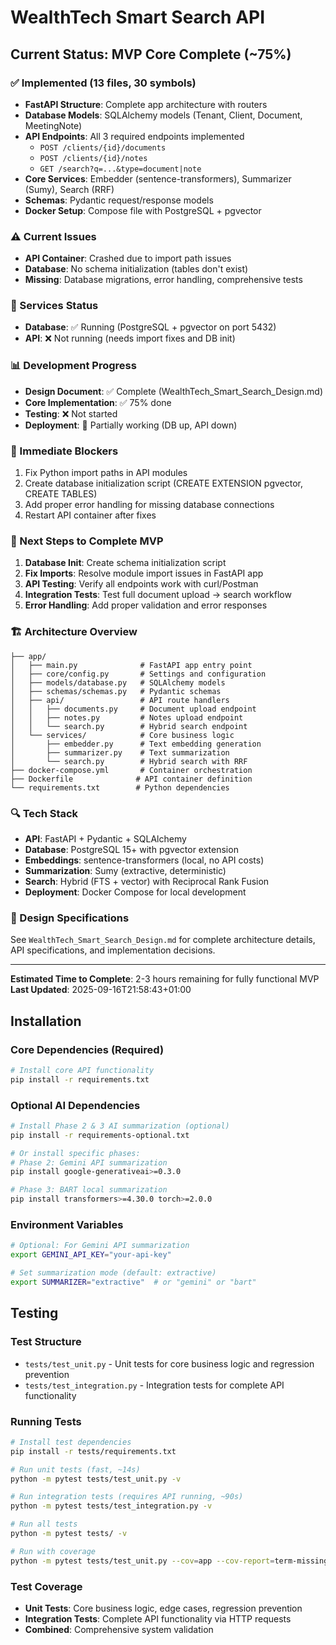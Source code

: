 # WealthTech Smart Search API

## Current Status: MVP Core Complete (~75%)

### ✅ Implemented (13 files, 30 symbols)
- **FastAPI Structure**: Complete app architecture with routers
- **Database Models**: SQLAlchemy models (Tenant, Client, Document, MeetingNote) 
- **API Endpoints**: All 3 required endpoints implemented
  - `POST /clients/{id}/documents`
  - `POST /clients/{id}/notes`
  - `GET /search?q=...&type=document|note`
- **Core Services**: Embedder (sentence-transformers), Summarizer (Sumy), Search (RRF)
- **Schemas**: Pydantic request/response models
- **Docker Setup**: Compose file with PostgreSQL + pgvector

### ⚠️ Current Issues
- **API Container**: Crashed due to import path issues
- **Database**: No schema initialization (tables don't exist)
- **Missing**: Database migrations, error handling, comprehensive tests

### 🔧 Services Status
- **Database**: ✅ Running (PostgreSQL + pgvector on port 5432)
- **API**: ❌ Not running (needs import fixes and DB init)

### 📊 Development Progress
- **Design Document**: ✅ Complete (WealthTech_Smart_Search_Design.md)
- **Core Implementation**: ✅ 75% done
- **Testing**: ❌ Not started
- **Deployment**: 🔄 Partially working (DB up, API down)

### 🚧 Immediate Blockers
1. Fix Python import paths in API modules
2. Create database initialization script (CREATE EXTENSION pgvector, CREATE TABLES)
3. Add proper error handling for missing database connections
4. Restart API container after fixes

### 🎯 Next Steps to Complete MVP
1. **Database Init**: Create schema initialization script
2. **Fix Imports**: Resolve module import issues in FastAPI app
3. **API Testing**: Verify all endpoints work with curl/Postman
4. **Integration Tests**: Test full document upload → search workflow
5. **Error Handling**: Add proper validation and error responses

### 🏗️ Architecture Overview
```
├── app/
│   ├── main.py              # FastAPI app entry point
│   ├── core/config.py       # Settings and configuration
│   ├── models/database.py   # SQLAlchemy models
│   ├── schemas/schemas.py   # Pydantic schemas
│   ├── api/                 # API route handlers
│   │   ├── documents.py     # Document upload endpoint
│   │   ├── notes.py         # Notes upload endpoint
│   │   └── search.py        # Hybrid search endpoint
│   └── services/            # Core business logic
│       ├── embedder.py      # Text embedding generation
│       ├── summarizer.py    # Text summarization
│       └── search.py        # Hybrid search with RRF
├── docker-compose.yml       # Container orchestration
├── Dockerfile              # API container definition
└── requirements.txt        # Python dependencies
```

### 🔍 Tech Stack
- **API**: FastAPI + Pydantic + SQLAlchemy
- **Database**: PostgreSQL 15+ with pgvector extension
- **Embeddings**: sentence-transformers (local, no API costs)
- **Summarization**: Sumy (extractive, deterministic)
- **Search**: Hybrid (FTS + vector) with Reciprocal Rank Fusion
- **Deployment**: Docker Compose for local development

### 📝 Design Specifications
See `WealthTech_Smart_Search_Design.md` for complete architecture details, API specifications, and implementation decisions.

---
**Estimated Time to Complete**: 2-3 hours remaining for fully functional MVP
**Last Updated**: 2025-09-16T21:58:43+01:00


## Installation

### Core Dependencies (Required)
```bash
# Install core API functionality
pip install -r requirements.txt
```

### Optional AI Dependencies
```bash
# Install Phase 2 & 3 AI summarization (optional)
pip install -r requirements-optional.txt

# Or install specific phases:
# Phase 2: Gemini API summarization
pip install google-generativeai>=0.3.0

# Phase 3: BART local summarization
pip install transformers>=4.30.0 torch>=2.0.0
```

### Environment Variables
```bash
# Optional: For Gemini API summarization
export GEMINI_API_KEY="your-api-key"

# Set summarization mode (default: extractive)
export SUMMARIZER="extractive"  # or "gemini" or "bart"
```


## Testing

### Test Structure
- `tests/test_unit.py` - Unit tests for core business logic and regression prevention
- `tests/test_integration.py` - Integration tests for complete API functionality

### Running Tests

```bash
# Install test dependencies
pip install -r tests/requirements.txt

# Run unit tests (fast, ~14s)
python -m pytest tests/test_unit.py -v

# Run integration tests (requires API running, ~90s)
python -m pytest tests/test_integration.py -v

# Run all tests
python -m pytest tests/ -v

# Run with coverage
python -m pytest tests/test_unit.py --cov=app --cov-report=term-missing
```

### Test Coverage
- **Unit Tests**: Core business logic, edge cases, regression prevention
- **Integration Tests**: Complete API functionality via HTTP requests
- **Combined**: Comprehensive system validation
